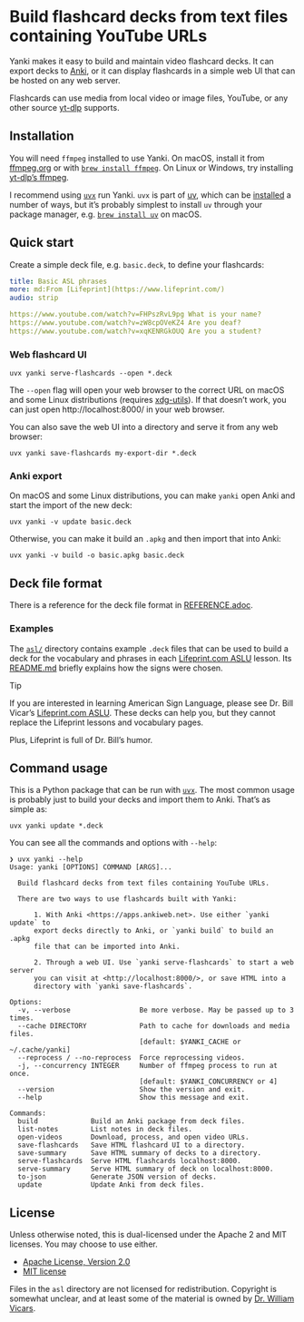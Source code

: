 # Build flashcard decks from text files containing YouTube URLs

Yanki makes it easy to build and maintain video flashcard decks. It can export
decks to [Anki], or it can display flashcards in a simple web UI that can be
hosted on any web server.

Flashcards can use media from local video or image files, YouTube, or any other
source [yt-dlp] supports.

## Installation

You will need `ffmpeg` installed to use Yanki. On macOS, install it from
[ffmpeg.org] or with [`brew install ffmpeg`]. On Linux or Windows, try
installing [yt-dlp’s ffmpeg].

I recommend using [`uvx`] run Yanki. `uvx` is part of [uv], which can be
[installed][uv install] a number of ways, but it’s probably simplest to install
`uv` through your package manager, e.g. [`brew install uv`] on macOS.

## Quick start

Create a simple deck file, e.g. `basic.deck`, to define your flashcards:

```yaml
title: Basic ASL phrases
more: md:From [Lifeprint](https://www.lifeprint.com/)
audio: strip

https://www.youtube.com/watch?v=FHPszRvL9pg What is your name?
https://www.youtube.com/watch?v=zW8cpOVeKZ4 Are you deaf?
https://www.youtube.com/watch?v=xqKENRGkOUQ Are you a student?
```

### Web flashcard UI

    uvx yanki serve-flashcards --open *.deck

The `--open` flag will open your web browser to the correct URL on macOS and
some Linux distributions (requires [xdg-utils]). If that doesn’t work, you can
just open http://localhost:8000/ in your web browser.

You can also save the web UI into a directory and serve it from any web browser:

    uvx yanki save-flashcards my-export-dir *.deck

### Anki export

On macOS and some Linux distributions, you can make `yanki` open Anki and start
the import of the new deck:

    uvx yanki -v update basic.deck

Otherwise, you can make it build an `.apkg` and then import that into Anki:

    uvx yanki -v build -o basic.apkg basic.deck

## Deck file format

There is a reference for the deck file format in [REFERENCE.adoc][].

### Examples

The [`asl/`][asl] directory contains example `.deck` files that can be used to
build a deck for the vocabulary and phrases in each [Lifeprint.com ASLU][LP]
lesson. Its [README.md][asl] briefly explains how the signs were chosen.

> [!TIP]
> If you are interested in learning American Sign Language, please see Dr. Bill
Vicar’s [Lifeprint.com ASLU][LP]. These decks can help you, but they cannot
replace the Lifeprint lessons and vocabulary pages.
>
> Plus, Lifeprint is full of Dr. Bill’s humor.

## Command usage

This is a Python package that can be run with [`uvx`]. The most common usage is
probably just to build your decks and import them to Anki. That’s as simple as:

    uvx yanki update *.deck

You can see all the commands and options with `--help`:

```
❯ uvx yanki --help
Usage: yanki [OPTIONS] COMMAND [ARGS]...

  Build flashcard decks from text files containing YouTube URLs.

  There are two ways to use flashcards built with Yanki:

      1. With Anki <https://apps.ankiweb.net>. Use either `yanki update` to
      export decks directly to Anki, or `yanki build` to build an .apkg
      file that can be imported into Anki.

      2. Through a web UI. Use `yanki serve-flashcards` to start a web server
      you can visit at <http://localhost:8000/>, or save HTML into a
      directory with `yanki save-flashcards`.

Options:
  -v, --verbose                 Be more verbose. May be passed up to 3 times.
  --cache DIRECTORY             Path to cache for downloads and media files.
                                [default: $YANKI_CACHE or ~/.cache/yanki]
  --reprocess / --no-reprocess  Force reprocessing videos.
  -j, --concurrency INTEGER     Number of ffmpeg process to run at once.
                                [default: $YANKI_CONCURRENCY or 4]
  --version                     Show the version and exit.
  --help                        Show this message and exit.

Commands:
  build             Build an Anki package from deck files.
  list-notes        List notes in deck files.
  open-videos       Download, process, and open video URLs.
  save-flashcards   Save HTML flashcard UI to a directory.
  save-summary      Save HTML summary of decks to a directory.
  serve-flashcards  Serve HTML flashcards localhost:8000.
  serve-summary     Serve HTML summary of deck on localhost:8000.
  to-json           Generate JSON version of decks.
  update            Update Anki from deck files.
```

## License

Unless otherwise noted, this is dual-licensed under the Apache 2 and MIT
licenses. You may choose to use either.

  * [Apache License, Version 2.0](LICENSE-APACHE)
  * [MIT license](LICENSE-MIT)

<!-- GitHub only -->
Files in the `asl` directory are not licensed for redistribution. Copyright is
somewhat unclear, and at least some of the material is owned by [Dr. William
Vicars][LP].
<!-- /GitHub only -->

[Anki]: https://apps.ankiweb.net
[yt-dlp]: https://github.com/yt-dlp/yt-dlp
[ffmpeg.org]: https://www.ffmpeg.org
[`brew install ffmpeg`]: https://formulae.brew.sh/formula/ffmpeg#default
[`brew install uv`]: https://formulae.brew.sh/formula/uv#default
[yt-dlp’s ffmpeg]: https://github.com/yt-dlp/FFmpeg-Builds?tab=readme-ov-file#ffmpeg-static-auto-builds
[uv]: https://docs.astral.sh/uv/
[`uvx`]: https://docs.astral.sh/uv/guides/tools/#running-tools
[uv install]: https://docs.astral.sh/uv/getting-started/installation/
[xdg-utils]: https://www.freedesktop.org/wiki/Software/xdg-utils/
[REFERENCE.adoc]: REFERENCE.adoc
[asl]: asl#readme
[LP]: https://www.lifeprint.com
